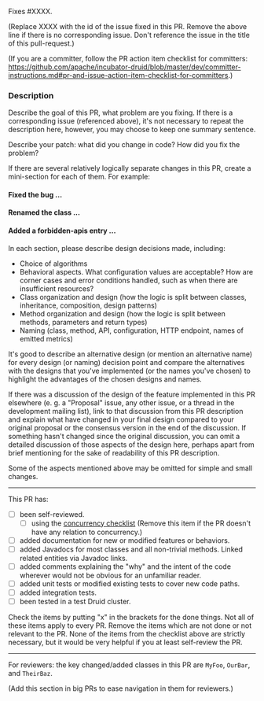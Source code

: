 Fixes #XXXX.

(Replace XXXX with the id of the issue fixed in this PR. Remove the above line if there is no corresponding
issue. Don't reference the issue in the title of this pull-request.)

(If you are a committer, follow the PR action item checklist for committers:
https://github.com/apache/incubator-druid/blob/master/dev/committer-instructions.md#pr-and-issue-action-item-checklist-for-committers.)

### Description

Describe the goal of this PR, what problem are you fixing. If there is a corresponding issue (referenced above), it's
not necessary to repeat the description here, however, you may choose to keep one summary sentence.

Describe your patch: what did you change in code? How did you fix the problem?

If there are several relatively logically separate changes in this PR, create a mini-section for each of them. For
example:
#### Fixed the bug ...
#### Renamed the class ...
#### Added a forbidden-apis entry ...

In each section, please describe design decisions made, including:
 - Choice of algorithms
 - Behavioral aspects. What configuration values are acceptable? How are corner cases and error conditions handled, such
   as when there are insufficient resources?
 - Class organization and design (how the logic is split between classes, inheritance, composition, design patterns)
 - Method organization and design (how the logic is split between methods, parameters and return types)
 - Naming (class, method, API, configuration, HTTP endpoint, names of emitted metrics)

It's good to describe an alternative design (or mention an alternative name) for every design (or naming) decision point
and compare the alternatives with the designs that you've implemented (or the names you've chosen) to highlight the
advantages of the chosen designs and names.

If there was a discussion of the design of the feature implemented in this PR elsewhere (e. g. a "Proposal" issue, any
other issue, or a thread in the development mailing list), link to that discussion from this PR description and explain
what have changed in your final design compared to your original proposal or the consensus version in the end of the
discussion. If something hasn't changed since the original discussion, you can omit a detailed discussion of those
aspects of the design here, perhaps apart from brief mentioning for the sake of readability of this PR description.

Some of the aspects mentioned above may be omitted for simple and small changes.

<hr>

This PR has:
- [ ] been self-reviewed.
   - [ ] using the [concurrency checklist](
   https://github.com/apache/incubator-druid/blob/master/dev/code-review/concurrency.md) (Remove this item if the PR
   doesn't have any relation to concurrency.)
- [ ] added documentation for new or modified features or behaviors.
- [ ] added Javadocs for most classes and all non-trivial methods. Linked related entities via Javadoc links.
- [ ] added comments explaining the "why" and the intent of the code wherever would not be obvious for an unfamiliar
reader. 
- [ ] added unit tests or modified existing tests to cover new code paths.
- [ ] added integration tests.
- [ ] been tested in a test Druid cluster.

Check the items by putting "x" in the brackets for the done things. Not all of these items apply to every PR. Remove the
items which are not done or not relevant to the PR. None of the items from the checklist above are strictly necessary,
but it would be very helpful if you at least self-review the PR.

<hr>

For reviewers: the key changed/added classes in this PR are `MyFoo`, `OurBar`, and `TheirBaz`.

(Add this section in big PRs to ease navigation in them for reviewers.)